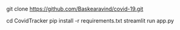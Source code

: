 git clone https://github.com/Baskearavind/covid-19.git


cd CovidTracker
pip install -r requirements.txt
streamlit run app.py

